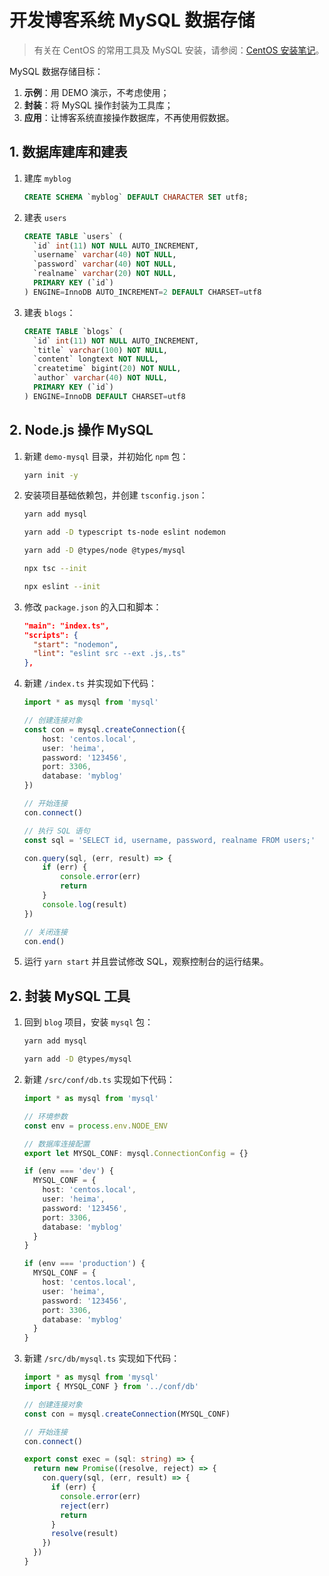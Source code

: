 # 开发博客系统 MySQL 数据存储

> 有关在 CentOS 的常用工具及 MySQL 安装，请参阅：[CentOS 安装笔记](./centos.md)。

MySQL 数据存储目标：

1. **示例**：用 DEMO 演示，不考虑使用；
2. **封装**：将 MySQL 操作封装为工具库；
3. **应用**：让博客系统直接操作数据库，不再使用假数据。

## 1. 数据库建库和建表

1. 建库 `myblog`

   ```sql
   CREATE SCHEMA `myblog` DEFAULT CHARACTER SET utf8;
   ```

2. 建表 `users`

   ```sql
   CREATE TABLE `users` (
     `id` int(11) NOT NULL AUTO_INCREMENT,
     `username` varchar(40) NOT NULL,
     `password` varchar(40) NOT NULL,
     `realname` varchar(20) NOT NULL,
     PRIMARY KEY (`id`)
   ) ENGINE=InnoDB AUTO_INCREMENT=2 DEFAULT CHARSET=utf8
   ```

3. 建表 `blogs`：

   ```sql
   CREATE TABLE `blogs` (
     `id` int(11) NOT NULL AUTO_INCREMENT,
     `title` varchar(100) NOT NULL,
     `content` longtext NOT NULL,
     `createtime` bigint(20) NOT NULL,
     `author` varchar(40) NOT NULL,
     PRIMARY KEY (`id`)
   ) ENGINE=InnoDB DEFAULT CHARSET=utf8
   ```

## 2. Node.js 操作 MySQL

1. 新建 `demo-mysql` 目录，并初始化 `npm` 包：

   ```bash
   yarn init -y
   ```

2. 安装项目基础依赖包，并创建 `tsconfig.json`：

   ```bash
   yarn add mysql

   yarn add -D typescript ts-node eslint nodemon

   yarn add -D @types/node @types/mysql

   npx tsc --init

   npx eslint --init
   ```

3. 修改 `package.json` 的入口和脚本：

   ```json
   "main": "index.ts",
   "scripts": {
     "start": "nodemon",
     "lint": "eslint src --ext .js,.ts"
   },
   ```

4. 新建 `/index.ts` 并实现如下代码：

   ```ts
   import * as mysql from 'mysql'

   // 创建连接对象
   const con = mysql.createConnection({
       host: 'centos.local',
       user: 'heima',
       password: '123456',
       port: 3306,
       database: 'myblog'
   })

   // 开始连接
   con.connect()

   // 执行 SQL 语句
   const sql = 'SELECT id, username, password, realname FROM users;'

   con.query(sql, (err, result) => {
       if (err) {
           console.error(err)
           return
       }
       console.log(result)
   })

   // 关闭连接
   con.end()
   ```

5. 运行 `yarn start` 并且尝试修改 SQL，观察控制台的运行结果。

## 2. 封装 MySQL 工具

1. 回到 `blog` 项目，安装 `mysql` 包：

   ```bash
   yarn add mysql

   yarn add -D @types/mysql
   ```

2. 新建 `/src/conf/db.ts` 实现如下代码：

   ```ts
   import * as mysql from 'mysql'

   // 环境参数
   const env = process.env.NODE_ENV

   // 数据库连接配置
   export let MYSQL_CONF: mysql.ConnectionConfig = {}

   if (env === 'dev') {
     MYSQL_CONF = {
       host: 'centos.local',
       user: 'heima',
       password: '123456',
       port: 3306,
       database: 'myblog'
     }
   }

   if (env === 'production') {
     MYSQL_CONF = {
       host: 'centos.local',
       user: 'heima',
       password: '123456',
       port: 3306,
       database: 'myblog'
     }
   }
   ```

3. 新建 `/src/db/mysql.ts` 实现如下代码：

   ```ts
   import * as mysql from 'mysql'
   import { MYSQL_CONF } from '../conf/db'

   // 创建连接对象
   const con = mysql.createConnection(MYSQL_CONF)

   // 开始连接
   con.connect()

   export const exec = (sql: string) => {
     return new Promise((resolve, reject) => {
       con.query(sql, (err, result) => {
         if (err) {
           console.error(err)
           reject(err)
           return
         }
         resolve(result)
       })
     })
   }
   ```
